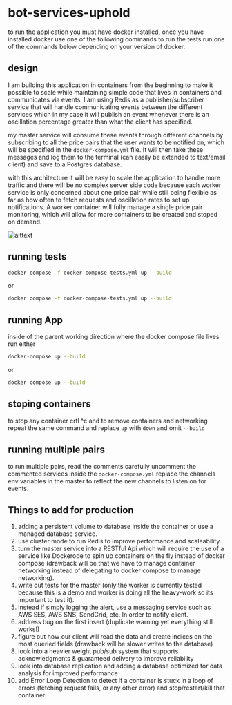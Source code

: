 
# bot-services-uphold

to run the application you must have docker installed, once you have installed docker use one of the following commands to run the tests 
run one of the commands below depending on your version of docker.

## design 
I am building this application in containers from the beginning to make it possible to scale while maintaining simple code that lives in containers and communicates via events. 
I am using Redis as a publisher/subscriber service that will handle communicating events between the different services which in my case it will publish an event whenever there is an oscillation percentage greater than what the client has specified.

my master service will consume these events through different channels by subscribing to all the price pairs that the user wants to be notified on, which will be specified in the ```docker-compose.yml``` file. It will then take these messages and log them to the terminal (can easily be extended to text/email client) and save to a Postgres database. 

with this architecture it will be easy to scale the application to handle more traffic and there will be no complex server side code  because each worker service is only concerned about one price pair while still being flexible as far as how often to fetch requests and oscillation rates to set up notifications. A worker container will fully manage a single price pair monitoring, which will allow for more containers to be created and stoped on demand. 


![alttext](https://i.ibb.co/p1z6tsn/bot-infra.png)

## running tests

```bash
docker-compose -f docker-compose-tests.yml up --build
```
or 
```bash
docker compose -f docker-compose-tests.yml up --build
```


## running App
inside of the parent working direction where the docker compose file lives run either

```bash
docker-compose up --build
```
or 
```bash
docker compose up --build
```

## stoping containers 
to stop any container crtl ^c and to remove containers and networking  repeat the same command and replace ```up``` with ```down``` and omit ```--build```

## running multiple pairs 
to run multiple pairs, read the comments carefully uncomment the commented services inside the ```docker-compose.yml``` replace the channels env variables in the master to reflect the new channels to listen on for events. 

## Things to add for production

1. adding a persistent volume to database inside the container or use a managed database service. 
2. use cluster mode to run Redis to improve performance and scaleability.
3. turn the master service into a RESTful Api which will require the use of a service like Dockerode to spin up containers on the fly instead of docker compose (drawback will be that we have to manage container networking instead of delegating to docker compose to manage networking).
4. write out tests for the master (only the worker is currently tested because this is a demo and worker is doing all the heavy-work so its important to test it).
5. instead if simply logging the alert, use a messaging service such as AWS SES, AWS SNS, SendGrid, etc. In order to notify client. 
6. address bug on the first insert (duplicate warning yet everything still works!)
7. figure out how our client will read the data and create indices on the most queried fields (drawback will be slower writes to the database)
8. look into a heavier weight pub/sub system that supports acknowledgments & guaranteed delivery to improve reliability
9. look into database replication and adding a database optimized for data analysis for improved performance
10. add Error Loop Detection to detect if a container is stuck in a loop of errors (fetching request fails, or any other error) and stop/restart/kill that container
